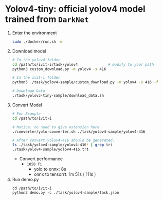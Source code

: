 # Yolov4-tiny: official yolov4 model trained from `DarkNet`

1. Enter the environment
    ```bash
    sudo ./docker/run.sh -m
    ```
2. Download model
    ```bash
    # In the yolov4 folder
    cd /path/to/ivit-i/task/yolov4              # modify to your path
    python3 custom_download.py -m yolov4 -s 416 

    # In the ivit-i folder
    python3 ./task/yolov4-sample/custom_download.py -m yolov4 -s 416 -f ./task/yolov4-sample
    
    # Download Data
    ./task/yolov3-tiny-sample/download_data.sh
    ```
3. Convert Model
    ```bash
    # For Example
    cd /path/to/ivit-i

    # Notice: no need to give extension here
    ./converter/yolo-converter.sh ./task/yolov4-sample/yolov4-416

    # After convert yolov4-416 should be generated.
    ls ./task/yolov4-sample/yolov4-416* | grep trt
    ./task/yolov4-sample/yolov4-416.trt
    ```
    * Convert performance
      * `1050 Ti`
        * yolo to onnx: 8s
        * onnx to tensorrt: 1m 51s ( 111s )
4. Run demo.py
    ```
    cd /path/to/ivit-i
    python3 demo.py -c ./task/yolov4-sample/task.json
    ```
